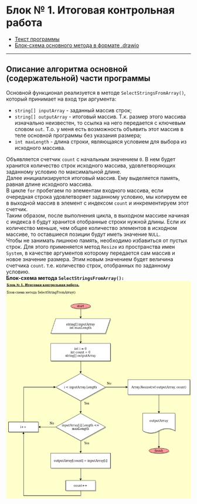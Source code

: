 # Блок № 1. Итоговая контрольная работа
+ [Текст программы](B1-TestWork.cs)
+ [Блок-схема основного метода в формате .drawio](B1-TestWork.drawio)
***
## Описание алгоритма основной (содержательной) части программы
Основной функционал реализуется в методе `SelectStringsFromArray()`, который принимает на вход три аргумента:
- `string[] inputArray` - заданный массив строк;
- `string[] outputArray` - итоговый массив. Т.к. размер этого массива изначально неизвестен, то ссылка на него передается с ключевым словом `out`. Т.о. у меня есть возможность объявить этот массив в теле основной программы без указания размера;
- `int maxLength` - длина строки, являющаяся условием для выбора из исходного массива.

Объявляется счетчик `count` с начальным значением `0`. В нем будет хранится количество строк исходного массива, удовлетворяющих заданному условию по максимальной длине.  
Далее инициализируется итоговый массив. Ему выделяется память, равная длине исходного массива.  
В цикле `for` пробегаем по элементам входного массива, если очередная строка удовлетворяет заданному условию, мы копируем ее в выходной массив в элемент с индексом `count` и инкрементируем этот счетчик.  
Таким образом, после выполнения цикла, в выходном массиве начиная с индекса `0` будут хранится отобранные строки нужной длины. Если их количество меньше, чем общее количество элементов в исходном массиве, то оставшиеся позиции будут иметь значение `NULL`.  
Чтобы не занимать лишнюю память, необходимо избавиться от пустых строк. Для этого применяется метод `Resize` из пространства имен `System`, в качестве аргументов которому передается сам массив и новое значение размера. Этим новым значением будет величина счетчика `count`. т.е. количество строк, отобранных по заданному условию.  
**Блок-схема метода `SelectStringsFromArray():`**
![Блок-схема метода SelectStringsFromArray()](B1-TestWork.drawio.png)